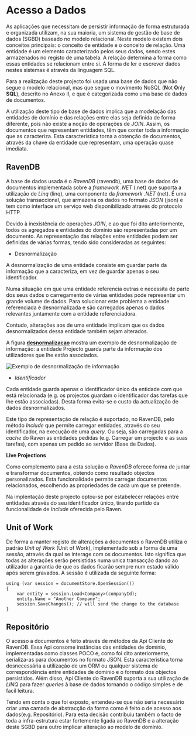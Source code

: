Acesso a Dados
=

As aplicações que necessitam de persistir informação de forma estruturada e organizada utilizam, na sua maioria, um sistema de gestão de base de dados (SGBD) baseado no modelo relacional. Neste modelo existem dois conceitos principais: o conceito de entidade e o conceito de relação. Uma entidade é um elemento caracterizado pelos seus dados, sendo estes armazenados no registo de uma tabela. A relação determina a forma como essas entidades se relacionam entre si. A forma de ler e escrever dados nestes sistemas é através da linguagem SQL.

Para a realização deste projecto foi usada uma base de dados que não segue o modelo relacional, mas que segue o movimento NoSQL (**N**ot **O**nly **SQL**), descrito no Anexo II, e que é categorizada como uma base de dados de documentos.

A utilização deste tipo de base de dados implica que a modelação das entidades de domínio e das relações entre elas seja definida de forma diferente, pois não existe a noção de operações de *JOIN*. Assim, os documentos que representam entidades, têm que conter toda a informação que as caracteriza. Esta caracteristica torna a obtenção de documentos, através da chave da entidade que representam, uma operação quase imediata. 

RavenDB
-

A base de dados usada é o *RavenDB* (ravendb)<!---cite-->, uma base de dados de documentos implementada sobre a *framework .NET* (.net)<!---cite--> que suporta a utilização de *Linq* (linq)<!---cite-->, uma componente da *framework .NET* (net)<!---cite-->. É uma solução transaccional, que armazena os dados no formato *JSON* (json)<!---cite--> e tem como interface um serviço web disponibilizado através do protocolo HTTP.

Devido à inexistência de operações *JOIN*, e ao que foi dito anteriormente, todos os agregados e entidades do domínio são representadas por um documento. As representação das relações entre entidades podem ser definidas de várias formas, tendo sido consideradas as seguintes:

* Desnormalização

A desnormalização de uma entidade consiste em guardar parte da informação que a caracteriza, em vez de guardar apenas o seu identificador. 

Numa situação em que uma entidade referencia outras e necessita de parte dos seus dados o carregamento de várias entidades pode representar um grande volume de dados. Para solucionar este problema a entidade referenciada é desnormalizada e são carregados apenas o dados relevantes juntamente com a entidade referenciadora.

Contudo, alterações aos de uma entidade implicam que os dados desnormalizados dessa entidade também sejam alterados.

A figura **[desnormalizacao]()** mostra um exemplo de desnormalização de informação: a entidade Projecto guarda parte da informação dos utilizadores que lhe estão associados.

<!---figure-->
<!---T:centering-->

![Exemplo de desnormalização de informação](https://dl.dropbox.com/s/kno2epnr1hoysex/desnormalizacao.png)<!--- desnormalizacao -->

<!---!figure-->
<!---T:FloatBarrier-->

* *Identificador*
 
Cada entidade guarda apenas o identificador único da entidade com que está relacionada (e.g. os projectos guardam o identificador das tarefas que lhe estão associadas). Desta forma evita-se o custo da actualização de dados desnormalizados.

Este tipo de representação de relação é suportado, no RavenDB, pelo método *Include* que permite carregar entidades, através do seu identificador, na execução de uma *query*. Ou seja, são carregadas para a *cache* do Raven as entidades pedidas (e.g. Carregar um projecto e as suas tarefas), com apenas um pedido ao servidor (Base de Dados).

**Live Projections**

Como complemento para a esta solução o *RavenDB* oferece forma de juntar e transformar documentos, obtendo como resultado objectos personalizados. Esta funcionalidade permite carregar documentos relacionados, escolhendo as propriedades de cada um que se pretende.


Na implentação deste projecto optou-se por estabelecer relações entre entidades através do seu identificador único, tirando partido da funcionalidade de *Include* oferecida pelo Raven.

Unit of Work
-

De forma a manter registo de alterações a documentos o RavenDB utiliza o padrão *Unit of Work* (Unit of Work)<!---cite-->, implementado sob a forma de uma sessão, através da qual se interage com os documentos. Isto significa que todas as alterações serão persistidas numa unica transacção dando ao utilizador a garantia de que os dados ficarão sempre num estado válido após serem gravados. A sessão é utilizada da seguinte forma:

````
using (var session = documentStore.OpenSession())
{
    var entity = session.Load<Company>(companyId);
    entity.Name = "Another Company";
    session.SaveChanges(); // will send the change to the database
}
````

Repositório
- 

O acesso a documentos é feito através de métodos da Api Cliente do RavenDB. Essa Api consome instâncias das entidades de domínio, implementadas como classes POCO e, como foi dito anteriormente, serializa-as para documentos no formato JSON. Esta caracteristica torna desnecessária a utilização de um ORM ou qualquer sistema de correspondência entre entidades de dominio e o formato dos objectos persistidos. Além disso, Api Cliente do RavenDB suporta a sua utilização de *LINQ* para fazer *queries* à base de dados tornando o código simples e de facil leitura.

Tendo em conta o que foi exposto, entendeu-se que não seria necessário criar uma camada de abstracção da forma como é feito o de acesso aos dados(e.g. Repositório). Para esta decisão contribuiu também o facto de toda a infra-estrutura estar fortemente ligada ao RavenDB e a alteração deste SGBD para outro  implicar alteração ao modelo de domínio.

